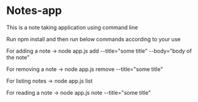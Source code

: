 # Notes-app

This is a note taking application using command line

Run npm install and then run below commands according to your use

For adding a note -> node app.js add --title="some title" --body="body of the note"

For removing a note -> node app.js remove --title="some title"

For listing notes -> node app.js list

For reading a note ->  node app.js note --title="some title"
